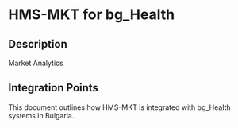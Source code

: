 # HMS-MKT for bg_Health

## Description

Market Analytics

## Integration Points

This document outlines how HMS-MKT is integrated with bg_Health systems in Bulgaria.
